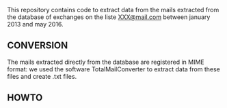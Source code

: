 This repository contains code to extract data from the mails extracted from the database of exchanges on the liste XXX@mail.com 
between january 2013 and may 2016.

## CONVERSION

The mails extracted directly from the database are registered in MIME format: we used the software TotalMailConverter to extract 
data from these files and create .txt files.

## HOWTO



